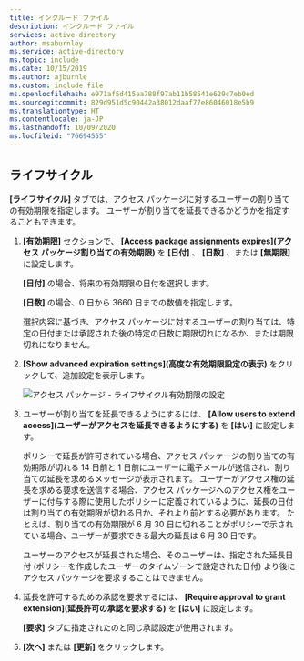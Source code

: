 ```yaml
---
title: インクルード ファイル
description: インクルード ファイル
services: active-directory
author: msaburnley
ms.service: active-directory
ms.topic: include
ms.date: 10/15/2019
ms.author: ajburnle
ms.custom: include file
ms.openlocfilehash: e971af5d415ea788f97ab11b58541e629c7eb0ed
ms.sourcegitcommit: 829d951d5c90442a38012daaf77e86046018e5b9
ms.translationtype: HT
ms.contentlocale: ja-JP
ms.lasthandoff: 10/09/2020
ms.locfileid: "76694555"
---
```

## <a name="lifecycle"></a>ライフサイクル

**[ライフサイクル]** タブでは、アクセス パッケージに対するユーザーの割り当ての有効期限を指定します。 ユーザーが割り当てを延長できるかどうかを指定することもできます。

1. **[有効期限]** セクションで、 **[Access package assignments expires]\(アクセス パッケージ割り当ての有効期限\)** を **[日付]** 、 **[日数]** 、または **[無期限]** に設定します。

    **[日付]** の場合、将来の有効期限の日付を選択します。

    **[日数]** の場合、0 日から 3660 日までの数値を指定します。

    選択内容に基づき、アクセス パッケージに対するユーザーの割り当ては、特定の日付または承認された後の特定の日数に期限切れになるか、または期限切れになりません。

1. **[Show advanced expiration settings]\(高度な有効期限設定の表示\)** をクリックして、追加設定を表示します。

    ![アクセス パッケージ - ライフサイクル有効期限の設定](./media/active-directory-entitlement-management-lifecycle-policy/expiration.png)

1. ユーザーが割り当てを延長できるようにするには、 **[Allow users to extend access]\(ユーザーがアクセスを延長できるようにする\)** を **[はい]** に設定します。

    ポリシーで延長が許可されている場合、アクセス パッケージの割り当ての有効期限が切れる 14 日前と 1 日前にユーザーに電子メールが送信され、割り当ての延長を求めるメッセージが表示されます。 ユーザーがアクセス権の延長を求める要求を送信する場合、アクセス パッケージへのアクセス権をユーザーに付与する際に使用したポリシーに定義されているように、延長の日付は割り当ての有効期限が切れる日か、それより前とする必要があります。 たとえば、割り当ての有効期限が 6 月 30 日に切れることがポリシーで示されている場合、ユーザーが要求できる最大の延長は 6 月 30 日です。

    ユーザーのアクセスが延長された場合、そのユーザーは、指定された延長日付 (ポリシーを作成したユーザーのタイムゾーンで設定された日付) より後にアクセス パッケージを要求することはできません。

1. 延長を許可するための承認を要求するには、 **[Require approval to grant extension]\(延長許可の承認を要求する\)** を **[はい]** に設定します。

    **[要求]** タブに指定されたのと同じ承認設定が使用されます。

1. **[次へ]** または **[更新]** をクリックします。
